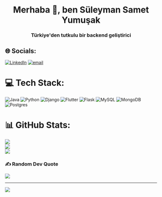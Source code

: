 
<h1 align="center">Merhaba 👋, ben Süleyman Samet Yumuşak</h1>
<h3 align="center">Türkiye'den tutkulu bir backend geliştirici</h3>

## 🌐 Socials:
[![LinkedIn](https://img.shields.io/badge/LinkedIn-%230077B5.svg?logo=linkedin&logoColor=white)](https://linkedin.com/in/suleymansametyumusak) [![email](https://img.shields.io/badge/Email-D14836?logo=gmail&logoColor=white)](mailto:syumusak3@gmail.com) 

# 💻 Tech Stack:
![Java](https://img.shields.io/badge/java-%23ED8B00.svg?style=for-the-badge&logo=openjdk&logoColor=white) ![Python](https://img.shields.io/badge/python-3670A0?style=for-the-badge&logo=python&logoColor=ffdd54) ![Django](https://img.shields.io/badge/django-%23092E20.svg?style=for-the-badge&logo=django&logoColor=white) ![Flutter](https://img.shields.io/badge/Flutter-%2302569B.svg?style=for-the-badge&logo=Flutter&logoColor=white) ![Flask](https://img.shields.io/badge/flask-%23000.svg?style=for-the-badge&logo=flask&logoColor=white) ![MySQL](https://img.shields.io/badge/mysql-4479A1.svg?style=for-the-badge&logo=mysql&logoColor=white) ![MongoDB](https://img.shields.io/badge/MongoDB-%234ea94b.svg?style=for-the-badge&logo=mongodb&logoColor=white) ![Postgres](https://img.shields.io/badge/postgres-%23316192.svg?style=for-the-badge&logo=postgresql&logoColor=white)


# 📊 GitHub Stats:
![](https://github-readme-stats.vercel.app/api?username=SuleymanSamet&theme=dark&hide_border=true&include_all_commits=false&count_private=true)<br/>
![](https://nirzak-streak-stats.vercel.app/?user=SuleymanSamet&theme=dark&hide_border=true)<br/>
![](https://github-readme-stats.vercel.app/api/top-langs/?username=SuleymanSamet&theme=dark&hide_border=true&include_all_commits=false&count_private=true&layout=compact)

### ✍️ Random Dev Quote
![](https://quotes-github-readme.vercel.app/api?type=horizontal&theme=radical)

---
[![](https://visitcount.itsvg.in/api?id=SuleymanSamet&icon=0&color=0)](https://visitcount.itsvg.in)

